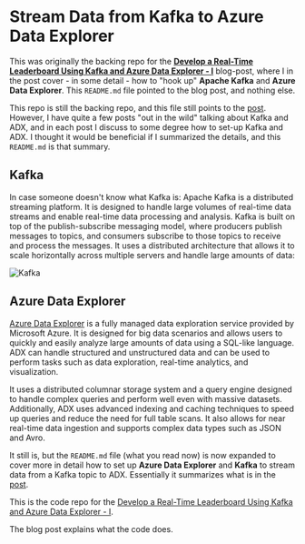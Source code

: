 # Stream Data from Kafka to Azure Data Explorer

This was originally the backing repo for the [**Develop a Real-Time Leaderboard Using Kafka and Azure Data Explorer - I**][1] blog-post, where I in the post cover - in some detail - how to "hook up" **Apache Kafka** and **Azure Data Explorer**. This `README.md` file pointed to the blog post, and nothing else. 

This repo is still the backing repo, and this file still points to the [post][1]. However, I have quite a few posts "out in the wild" talking about Kafka and ADX, and in each post I discuss to some degree how to set-up Kafka and ADX. I thought it would be beneficial if I summarized the details, and this `README.md` is that summary.

## Kafka

In case someone doesn't know what Kafka is: Apache Kafka is a distributed streaming platform. It is designed to handle large volumes of real-time data streams and enable real-time data processing and analysis. Kafka is built on top of the publish-subscribe messaging model, where producers publish messages to topics, and consumers subscribe to those topics to receive and process the messages. It uses a distributed architecture that allows it to scale horizontally across multiple servers and handle large amounts of data:

![Kafka](/leaderboard-kql/assets/images/kafka-pub-sub.png)


## Azure Data Explorer

[Azure Data Explorer][2] is a fully managed data exploration service provided by Microsoft Azure. It is designed for big data scenarios and allows users to quickly and easily analyze large amounts of data using a SQL-like language. ADX can handle structured and unstructured data and can be used to perform tasks such as data exploration, real-time analytics, and visualization.

It uses a distributed columnar storage system and a query engine designed to handle complex queries and perform well even with massive datasets. Additionally, ADX uses advanced indexing and caching techniques to speed up queries and reduce the need for full table scans. It also allows for near real-time data ingestion and supports complex data types such as JSON and Avro.







It still is, but the `README.md` file (what you read now) is now expanded to cover more in detail how to set up **Azure Data Explorer** and **Kafka** to stream data from a Kafka topic to ADX. Essentially it summarizes what is in the [post][1]. 

This is the code repo for the [Develop a Real-Time Leaderboard Using Kafka and Azure Data Explorer - I][1].

The blog post explains what the code does.

[1]: https://nielsberglund.com/post/2023-03-19-develop-a-real-time-leaderboard-using-kafka-and-azure-data-explorer---i/
[2]: https://docs.microsoft.com/en-us/azure/data-explorer/
